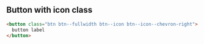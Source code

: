 ## Button with icon class

```html
<button class="btn btn--fullwidth btn--icon btn--icon--chevron-right">
  button label
</button>
```